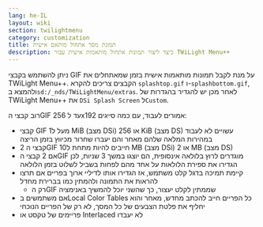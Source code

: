 ```yaml
---
lang: he-IL
layout: wiki
section: twilightmenu
category: customization
title: תמונת מסך אתחול מותאם אישית
description: כיצד ליצור תמונות אתחול מותאמות אישית עבור TWiLight Menu++
---
```


ניתן להשתמש בקבצי GIF על מנת לקבל תמונות מותאמות אישית בזמן שמאתחלים את TWiLight Menu++. הקבצים צריכים להקרא `splashtop.gif` ו-`splashbottom.gif`, ולהמצא ב`sd:/_nds/TWiLightMenu/extras`. לאחר מכן יש להגדיר בהגדרות של TWiLight Menu++ את `DSi Splash Screen` ל`Custom`.

רוב קבצי הGIF עד ל 256x192 אמורים לעבוד, עם כמה סייגים:
- קבצי GIF מעל ל1 MiB (מצב DSi) או 256 KiB (מצב DS) עשויים לא לעבוד במהירות המלאה שלהם מאחר והם יעברו שחרור מכיווץ בזמן הריצה
- 2 קבצי הGIF חייבים להיות מתחת ל10 MB (מצב DSi) או 2 MB (מצב DS)
- אם 2 קבצי הGIF מוגדרים לרוץ בלולאה אינסופית, הם יוצגו במשך 3 שניות, לכן הגדירו את ספירת הלולאות על אחד מהם לפחות בשביל לשלוט בזמן הלולאה
- קיימת תמיכה בדגל קלט משתמש, אז הגדירו אותו לדיליי ארוך בפריים אם תרצו להראות את התמונה ולהמתין כמו בברירת מחדל
    - רק הGIF שממתין לקלט יעצור, כך שהשני יוכל להמשיך באנימציה
- אם משתמשים בLocal Color Tables כל הפריים חייב להכתב מחדש, מאחר והוא יחליף את פלטת הצבעים של כל המסך, לא רק של הפריים הנוכחי
- פריימים של טקסט או Interlaced לא יעבדו
